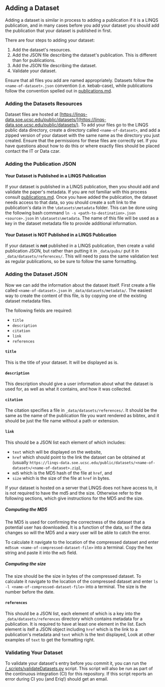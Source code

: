 ## Adding a Dataset

Adding a dataset is similar in process to adding a publication if it is a LINQS publication, and in many cases before you add your dataset you should add the publication that your dataset is published in first.

There are four steps to adding your dataset:
1) Add the dataset's resources.
2) Add the JSON file describing the dataset's publication.
This is different than for publications.
3) Add the JSON file describing the dataset.
4) Validate your dataset.

Ensure that all files you add are named appropriately. Datasets follow the `<name-of-dataset>.json` convention (i.e. kebab-case), while publications follow the convention spelled out in [publications.md](publications.md).

### Adding the Datasets Resources

Dataset files are hosted at [https://linqs-data.soe.ucsc.edu/public/datasets/](https://linqs-data.soe.ucsc.edu/public/datasets/).
To add your files go to the LINQS public data directory, create a directory called `<name-of-dataset>`, and add a zipped version of your dataset with the same name as the directory you just created.
Ensure that the permissions for these files are correctly set.
If you have questions about how to do this or where exactly files should be placed contact the IT or Data czar.

### Adding the Publication JSON

#### Your Dataset is Published in a LINQS Publication

If your dataset is published in a LINQS publication, then you should add and validate the paper's metadata.
If you are not familiar with this process consult [publications.md](publications.md).
Once you have added the publication, the dataset needs access to that data, so you should create a soft link to the publication's data in the `\datasets\metadata` folder.
This can be done using the following bash command `ln -s <path-to-destination>.json <source>.json` in `\datasets\metadata`.
The name of this file will be used as a key in the dataset metadata file to provide additional information.

#### Your Dataset is **NOT** Published in a LINQS Publication

If your dataset is **not** published in a LINQS publication, then create a valid publication JSON, but rather than putting it in `_data/pubs/` put it in `_data/datasets/references/`.
This will need to pass the same validation test as regular publications, so be sure to follow the same formatting.

### Adding the Dataset JSON

Now we can add the information about the dataset itself. First create a file called `<name-of-dataset>.json` in `_data/datasets/metadata/`.
The easiest way to create the content of this file, is by copying one of the existing dataset metadata files.

The following fields are required:
* `title`
* `description`
* `citation`
* `link`
* `references`

#### `title`

This is the title of your dataset.
It will be displayed as is.

#### `description`

This description should give a user information about what the dataset is used for, as well as what it contains, and how it was collected.

#### `citation`

The citation specifies a file in `_data/datasets/references/`.
It should be the same as the name of the publication file you want rendered as bibtex, and it should be just the file name without a path or extension.

#### `link`

This should be a JSON list each element of which includes:
* `text` which will be displayed on the website,
* `href` which should point to the link the dataset can be obtained at (usually `https://linqs-data.soe.ucsc.edu/public/datasets/<name-of-dataset>/<name-of-dataset>.zip`),
* `md5` which is the MD5 hash of the file at `href`, and
* `size` which is the size of the file at `href` in bytes.

If your dataset is hosted on a server that LINQS does not have access to, it is not required to have the md5 and the size.
Otherwise refer to the following sections, which give instructions for the MD5 and the size.

##### Computing the MD5

The MD5 is used for confirming the correctness of the dataset that a potential user has downloaded.
It is a function of the data, so if the data changes so will the MD5 and a wary user will be able to catch the error.

To calculate it navigate to the location of the compressed dataset and enter `md5sum <name-of-compressed-dataset-file>` into a terminal.
Copy the hex string and paste it into the `md5` field.

##### Computing the size

The size should be the size in bytes of the compressed dataset.
To calculate it navigate to the location of the compressed dataset and enter `ls -l <name-of-compressed-dataset-file>` into a terminal.
The size is the number before the date.

#### `references`

This should be a JSON list, each element of which is a key into the `_data/datasets/references` directory which contains metadata for a publication.
It is required to have at least one element in the list.
Each element is itelf a JSON object including `href` which is the link to a publication's metadata and `text` which is the text displayed, 
Look at other examples of `text` to get the formatting right.
### Validating Your Dataset

To validate your dataset's entry before you commit it, you can run the [/_scripts/validateDatasets.py](_scripts/validateDatasets.py) script.
This script will also be run as part of the continuous integration (CI) for this repository.
If this script reports an error during CI you (and Eriq!) should get an email.
